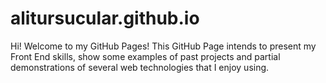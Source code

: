 # alitursucular.github.io

Hi! Welcome to my GitHub Pages!
This GitHub Page intends to present my Front End skills, show some examples of past projects and partial demonstrations of several web technologies that I enjoy using.
